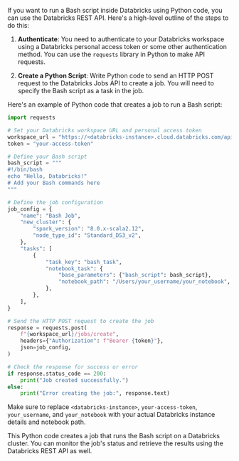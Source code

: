 If you want to run a Bash script inside Databricks using Python code, you can use the Databricks REST API. Here's a high-level outline of the steps to do this:

1. **Authenticate**: You need to authenticate to your Databricks workspace using a Databricks personal access token or some other authentication method. You can use the `requests` library in Python to make API requests.

2. **Create a Python Script**: Write Python code to send an HTTP POST request to the Databricks Jobs API to create a job. You will need to specify the Bash script as a task in the job.

Here's an example of Python code that creates a job to run a Bash script:

```python
import requests

# Set your Databricks workspace URL and personal access token
workspace_url = "https://<databricks-instance>.cloud.databricks.com/api/2.0"
token = "your-access-token"

# Define your Bash script
bash_script = """
#!/bin/bash
echo "Hello, Databricks!"
# Add your Bash commands here
"""

# Define the job configuration
job_config = {
    "name": "Bash Job",
    "new_cluster": {
        "spark_version": "8.0.x-scala2.12",
        "node_type_id": "Standard_DS3_v2",
    },
    "tasks": [
        {
            "task_key": "bash_task",
            "notebook_task": {
                "base_parameters": {"bash_script": bash_script},
                "notebook_path": "/Users/your_username/your_notebook",
            },
        },
    ],
}

# Send the HTTP POST request to create the job
response = requests.post(
    f"{workspace_url}/jobs/create",
    headers={"Authorization": f"Bearer {token}"},
    json=job_config,
)

# Check the response for success or error
if response.status_code == 200:
    print("Job created successfully.")
else:
    print("Error creating the job:", response.text)
```

Make sure to replace `<databricks-instance>`, `your-access-token`, `your_username`, and `your_notebook` with your actual Databricks instance details and notebook path.

This Python code creates a job that runs the Bash script on a Databricks cluster. You can monitor the job's status and retrieve the results using the Databricks REST API as well.
